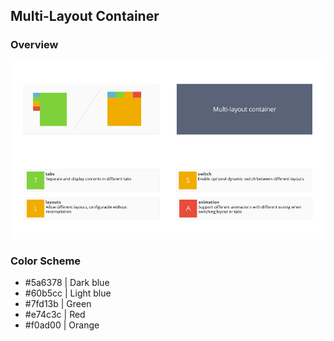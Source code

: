 ## Multi-Layout Container

### Overview 

![](.github/readme.png)

### Color Scheme

- #5a6378 | Dark blue
- #60b5cc | Light blue
- #7fd13b | Green
- #e74c3c | Red
- #f0ad00 | Orange
